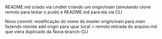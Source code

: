 README.md criado via cmdlet
criando um origin/main (simulando clone remoto para testar o push) e README.md para ela via CLI

Novo commit: 
modificação do nome da master origin/main para main 
fazendo remote add origin para upar local > remoto
retirada do arquivo.md que viera duplicado da Nova-branch-CLI